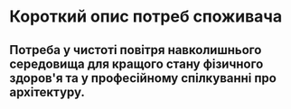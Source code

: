 # Короткий опис потреб споживача 
## Потреба у чистоті повітря навколишнього середовища для кращого стану фізичного здоров'я та у професійному спілкуванні про архітектуру. 
